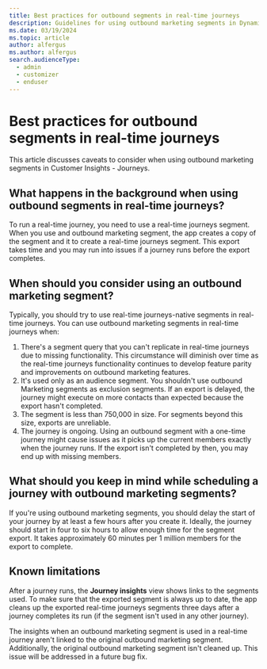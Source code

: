 ```yaml
---
title: Best practices for outbound segments in real-time journeys
description: Guidelines for using outbound marketing segments in Dynamics 365 Customer Insights - Journeys.
ms.date: 03/19/2024
ms.topic: article
author: alfergus
ms.author: alfergus
search.audienceType: 
  - admin
  - customizer
  - enduser
---
```


# Best practices for outbound segments in real-time journeys

This article discusses caveats to consider when using outbound marketing segments in Customer Insights - Journeys.

## What happens in the background when using outbound segments in real-time journeys?

To run a real-time journey, you need to use a real-time journeys segment. When you use and outbound marketing segment, the app creates a copy of the segment and it to create a real-time journeys segment. This export takes time and you may run into issues if a journey runs before the export completes.

## When should you consider using an outbound marketing segment?

Typically, you should try to use real-time journeys-native segments in real-time journeys. You can use outbound marketing segments in real-time journeys when:

1. There's a segment query that you can't replicate in real-time journeys due to missing functionality. This circumstance will diminish over time as the real-time journeys functionality continues to develop feature parity and improvements on outbound marketing features.
1. It's used only as an audience segment. You shouldn't use outbound Marketing segments as exclusion segments. If an export is delayed, the journey might execute on more contacts than expected because the export hasn't completed.
1. The segment is less than 750,000 in size. For segments beyond this size, exports are unreliable.
1. The journey is ongoing. Using an outbound segment with a one-time journey might cause issues as it picks up the current members exactly when the journey runs. If the export isn't completed by then, you may end up with missing members.

## What should you keep in mind while scheduling a journey with outbound marketing segments?

If you're using outbound marketing segments, you should delay the start of your journey by at least a few hours after you create it. Ideally, the journey should start in four to six hours to allow enough time for the segment export. It takes approximately 60 minutes per 1 million members for the export to complete.

## Known limitations

After a journey runs, the **Journey insights** view shows links to the segments used. To make sure that the exported segment is always up to date, the app cleans up the exported real-time journeys segments three days after a journey completes its run (if the segment isn't used in any other journey).

The insights when an outbound marketing segment is used in a real-time journey aren't linked to the original outbound marketing segment. Additionally, the original outbound marketing segment isn't cleaned up. This issue will be addressed in a future bug fix.
